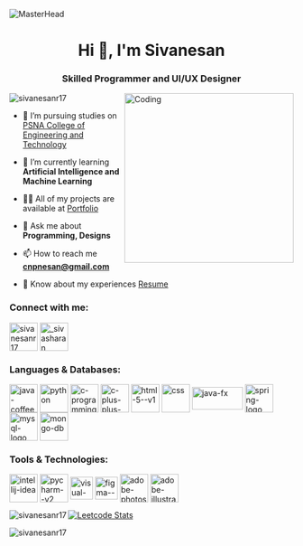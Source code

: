 ![MasterHead](https://cdn.prod.website-files.com/6529af71422fddacbfa5868d/663a85ba91050589a77996ae_IMG_3321.gif)
<h1 align="center">Hi 👋, I'm Sivanesan</h1>
<h3 align="center">Skilled Programmer and UI/UX Designer</h3>

<img align="right" alt="Coding" width="300" src="https://cdn.dribbble.com/users/1579322/screenshots/6587273/blue_boy_typing_nothought.gif">

<p align="left"> <img src="https://visitcount.itsvg.in/api?id=sivanesanr17&icon=3&color=1" alt="sivanesanr17" /> </p>

- 🔭 I’m pursuing studies on [PSNA College of Engineering and Technology](https://www.psnacet.edu.in/)

- 🌱 I’m currently learning **Artificial Intelligence and Machine Learning**

- 👨‍💻 All of my projects are available at [Portfolio](https://sivanesanr17.github.io/Portfolio/)

- 💬 Ask me about **Programming, Designs**

- 📫 How to reach me **cnpnesan@gmail.com**

- 📄 Know about my experiences [Resume](https://drive.google.com/file/d/182qkpPZGPY2pxnVa6SkKdwcs8aMGucXH/view?usp=sharing)

<h3 align="left">Connect with me:</h3>
<p align="left">
<a href="https://linkedin.com/in/sivanesanr17" target="blank"><img align="center" src="https://img.icons8.com/color/48/linkedin.png" alt="sivanesanr17" height="50" width="50" /></a>
<a href="https://instagram.com/_sivasharan_" target="blank"><img align="center" src="https://img.icons8.com/fluency/48/instagram-new.png" alt="_sivasharan_" height="50" width="50" /></a>
</p>

<h3 align="left">Languages & Databases:</h3>
<p align="left"> 
<a href="https://www.java.com/en/" target="blank"><img align="center" src="https://img.icons8.com/color/48/java-coffee-cup-logo--v1.png" alt="java-coffee-cup-logo--v1" height="50" width="50" /></a>
<a href="https://www.python.org/" target="blank"><img align="center" src="https://img.icons8.com/fluency/48/python.png" alt="python" height="50" width="50" /></a>
<a href="https://www.cprogramming.com/" target="blank"><img align="center" src="https://img.icons8.com/color/48/c-programming.png" alt="c-programming" height="50" width="50" /></a>
<a href="https://isocpp.org/" target="blank"><img align="center" src="https://img.icons8.com/color/48/c-plus-plus-logo.png" alt="c-plus-plus-logo" height="50" width="50" /></a>
<a href="https://html.com/" target="blank"><img align="center" src="https://img.icons8.com/color/48/html-5--v1.png" alt="html-5--v1" height="50" width="50" /></a>
<a href="https://www.w3.org/Style/CSS/Overview.en.html" target="blank"><img align="center" src="https://img.icons8.com/color/48/css3.png" alt="css" height="50" width="50" /></a>
<a href="https://openjfx.io/" target="blank"><img align="center" src="https://upload.wikimedia.org/wikipedia/en/c/cc/JavaFX_Logo.png" alt="java-fx" height="40" width="90" /></a>
<a href="https://spring.io/projects/spring-boot" target="blank"><img align="center" src="https://img.icons8.com/color/48/spring-logo.png" alt="spring-logo" height="50" width="50" /></a>
<a href="https://www.mysql.com/" target="blank"><img align="center" src="https://img.icons8.com/fluency/48/mysql-logo.png" alt="mysql-logo" height="50" width="50" /></a>
<a href="https://www.mongodb.com/" target="blank"><img align="center" src="https://img.icons8.com/color/48/mongo-db.png" alt="mongo-db" height="50" width="50" /></a>
</p>

<h3 align="left">Tools & Technologies:</h3>
<p align="left"> 
<a href="https://www.jetbrains.com/idea/" target="blank"><img align="center" src="https://img.icons8.com/color/48/intellij-idea.png" alt="intellij-idea" height="50" width="50" /></a>
<a href="https://www.jetbrains.com/pycharm/" target="blank"><img align="center" src="https://img.icons8.com/color/48/pycharm--v2.png" alt="pycharm--v2" height="50" width="50" /></a>
<a href="https://code.visualstudio.com/" target="blank"><img align="center" src="https://img.icons8.com/fluency/48/visual-studio-code-2019.png" alt="visual-studio-code-2019" height="40" width="40" /></a>
<a href="https://www.figma.com/" target="blank"><img align="center" src="https://img.icons8.com/color/48/figma--v1.png" alt="figma--v1" height="40" width="40" /></a>
<a href="https://www.adobe.com/in/products/photoshop.html" target="blank"><img align="center" src="https://img.icons8.com/color/48/adobe-photoshop--v1.png" alt="adobe-photoshop--v1" height="50" width="50" /></a>
<a href="https://www.adobe.com/in/products/illustrator.html" target="blank"><img align="center" src="https://img.icons8.com/color/48/adobe-illustrator--v1.png" alt="adobe-illustrator--v1" height="50" width="50" /></a>
</p>


<p><img align="left" src="https://github-readme-stats.vercel.app/api/top-langs?username=sivanesanr17&show_icons=true&locale=en&layout=compact&theme=apprentice" alt="sivanesanr17" /></p>

[![Leetcode Stats](https://leetcard.jacoblin.cool/sivanesanr17?font=poppins&width=400&height=80&ext=activity&fontSize=10)](https://leetcode.com/sivanesanr17)

<p><img align="center" src="https://github-readme-streak-stats.herokuapp.com/?user=sivanesanr17&" alt="sivanesanr17" /></p>
